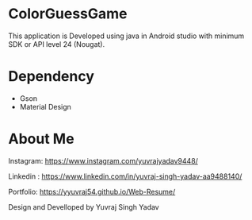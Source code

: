 # ColorGuessGame
This application is Developed using java in Android studio with minimum SDK or API level 24 (Nougat).

# Dependency
* Gson
* Material Design

# About Me
Instagram: https://www.instagram.com/yuvrajyadav9448/

Linkedin : https://www.linkedin.com/in/yuvraj-singh-yadav-aa9488140/

Portfolio: https://yyuvraj54.github.io/Web-Resume/

Design and Develloped by Yuvraj Singh Yadav
